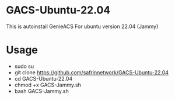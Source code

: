 # GACS-Ubuntu-22.04
This is autoinstall GenieACS For ubuntu version 22.04 (Jammy)

# Usage
- sudo su
- git clone https://github.com/safrinnetwork/GACS-Ubuntu-22.04
- cd GACS-Ubuntu-22.04
- chmod +x GACS-Jammy.sh
- bash GACS-Jammy.sh
